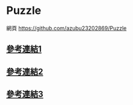 # Puzzle

網頁
https://github.com/azubu23202869/Puzzle

## [參考連結1](http://www.demodashi.com/demo/14449.html)
## [參考連結2](https://blog.csdn.net/weixin_41618135/article/details/106048854)
## [參考連結3](https://www.cnblogs.com/idche/archive/2012/04/25/2469516.html)
